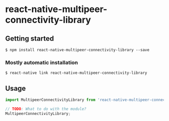 # react-native-multipeer-connectivity-library

## Getting started

`$ npm install react-native-multipeer-connectivity-library --save`

### Mostly automatic installation

`$ react-native link react-native-multipeer-connectivity-library`

## Usage
```javascript
import MultipeerConnectivityLibrary from 'react-native-multipeer-connectivity-library';

// TODO: What to do with the module?
MultipeerConnectivityLibrary;
```
